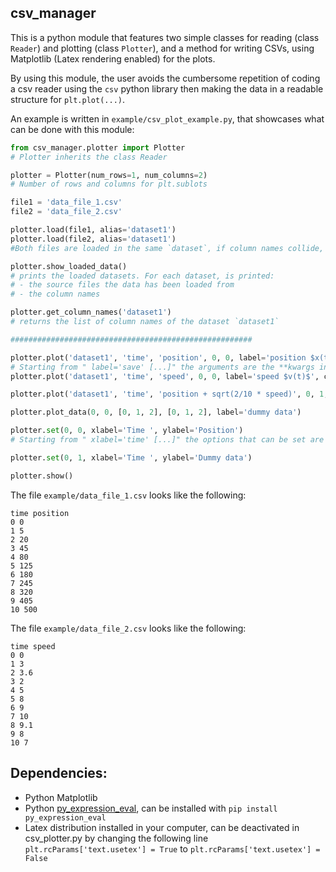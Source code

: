 ## csv_manager

This is a python module that features two simple classes for reading (class `Reader`) and plotting (class `Plotter`), and a method for writing CSVs, using Matplotlib (Latex rendering enabled) for the plots.

By using this module, the user avoids the cumbersome repetition of coding a csv reader using the `csv` python library then making the data in a readable structure for `plt.plot(...)`.

An example is written in `example/csv_plot_example.py`, that showcases what can be done with this module:

```python
from csv_manager.plotter import Plotter
# Plotter inherits the class Reader

plotter = Plotter(num_rows=1, num_columns=2)
# Number of rows and columns for plt.sublots

file1 = 'data_file_1.csv'
file2 = 'data_file_2.csv'

plotter.load(file1, alias='dataset1')
plotter.load(file2, alias='dataset1')
#Both files are loaded in the same `dataset`, if column names collide, the latest ones get "_b" appended to their name

plotter.show_loaded_data()
# prints the loaded datasets. For each dataset, is printed:
# - the source files the data has been loaded from
# - the column names

plotter.get_column_names('dataset1')
# returns the list of column names of the dataset `dataset1`

######################################################

plotter.plot('dataset1', 'time', 'position', 0, 0, label='position $x(t)$', color='red', linestyle=':')
# Starting from " label='save' [...]" the arguments are the **kwargs in https://matplotlib.org/api/_as_gen/matplotlib.pyplot.plot.html
plotter.plot('dataset1', 'time', 'speed', 0, 0, label='speed $v(t)$', color='blue', linestyle='--')

plotter.plot('dataset1', 'time', 'position + sqrt(2/10 * speed)', 0, 1, label='dummy curve from expression')

plotter.plot_data(0, 0, [0, 1, 2], [0, 1, 2], label='dummy data')

plotter.set(0, 0, xlabel='Time ', ylabel='Position')
# Starting from " xlabel='time' [...]" the options that can be set are the **kwargs in https://matplotlib.org/api/axes_api.html

plotter.set(0, 1, xlabel='Time ', ylabel='Dummy data')

plotter.show()
```

The file `example/data_file_1.csv` looks like the following:

```csv
time position
0 0
1 5
2 20
3 45
4 80
5 125
6 180
7 245
8 320
9 405
10 500
```

The file `example/data_file_2.csv` looks like the following:

```csv
time speed
0 0
1 3
2 3.6
3 2
4 5
5 8
6 9
7 10
8 9.1
9 8
10 7
```

## Dependencies:

- Python Matplotlib
- Python [py_expression_eval](https://github.com/Axiacore/py-expression-eval), can be installed with `pip install py_expression_eval`
- Latex distribution installed in your computer, can be deactivated in csv_plotter.py by changing the following line `plt.rcParams['text.usetex'] = True` to `plt.rcParams['text.usetex'] = False`
